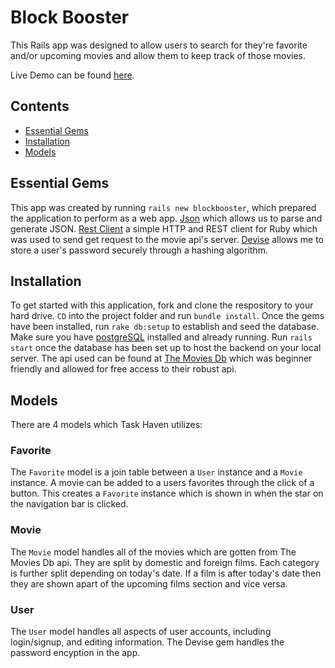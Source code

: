 # Block Booster

This Rails app was designed to allow users to search for they're favorite and/or upcoming movies and allow them to keep track of those movies. 

Live Demo can be found [here](https://www.youtube.com/watch?v=fC4D09zaoDA).


## Contents

- [Essential Gems](#essentual-gmes)
- [Installation](#installation)
- [Models](#models)

## Essential Gems

This app was created by running ```rails new blockbooster```, which prepared the application to perform as a web app. [Json](https://github.com/flori/json) which allows us to parse and generate JSON. [Rest Client](https://github.com/rest-client/rest-client) a simple HTTP and REST client for Ruby which was used to send get request to the movie api's server. [Devise](https://github.com/plataformatec/devise/) allows me to store a user's password securely through a hashing algorithm. 

## Installation 

To get started with this application, fork and clone the respository to your hard drive. ```CD``` into the project folder and run ```bundle install```. Once the gems have been installed, run ```rake db:setup``` to establish and seed the database. Make sure you have [postgreSQL](https://postgresapp.com/) installed and already running. Run ```rails start``` once the database has been set up to host the backend on your local server. The api used can be found at [The Movies Db](https://developers.themoviedb.org/) which was beginner friendly and allowed for free access to their robust api. 

## Models

There are 4 models which Task Haven utilizes: 

### Favorite

The ```Favorite``` model is a join table between a ```User``` instance and a ```Movie``` instance. A movie can be added to a users favorites through the click of a button. This creates a ```Favorite``` instance which is shown in when the star on the navigation bar is clicked. 

### Movie 

The ```Movie``` model handles all of the movies which are gotten from The Movies Db api. They are split by domestic and foreign films. Each category is further split depending on today's date. If a film is after today's date then they are shown apart of the upcoming films section and vice versa. 

### User

The ```User``` model handles all aspects of user accounts, including login/signup, and editing information. The Devise gem handles the password encyption in the app.



